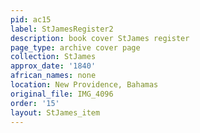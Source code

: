 ```yaml
---
pid: ac15
label: StJamesRegister2
description: book cover StJames register
page_type: archive cover page
collection: StJames
approx_date: '1840'
african_names: none
location: New Providence, Bahamas
original_file: IMG_4096
order: '15'
layout: StJames_item
---
```


